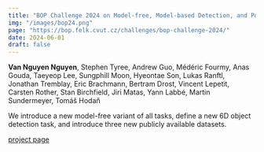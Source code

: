 ```yaml
---
title: "BOP Challenge 2024 on Model-free, Model-based Detection, and Pose Estimation of Unseen Rigid Objects"
img: "/images/bop24.png"
page: "https://bop.felk.cvut.cz/challenges/bop-challenge-2024/"
date: 2024-06-01
draft: false
---
```

**Van Nguyen Nguyen**, Stephen Tyree, Andrew Guo, Médéric Fourmy, Anas Gouda, Taeyeop Lee, Sungphill Moon, Hyeontae Son, Lukas Ranftl, Jonathan Tremblay, Eric Brachmann, Bertram Drost, Vincent Lepetit, Carsten Rother, Stan Birchfield, Jiri Matas, Yann Labbé, Martin Sundermeyer, Tomáš Hodaň

We introduce a new model-free variant of all tasks, define a new 6D object detection task, and introduce three new publicly available datasets.

[project page](https://bop.felk.cvut.cz/challenges/bop-challenge-2024/)